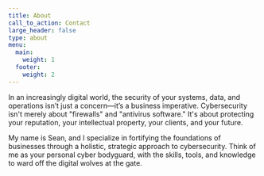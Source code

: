 ```yaml
---
title: About
call_to_action: Contact
large_header: false
type: about
menu:
  main:
    weight: 1
  footer:
    weight: 2
---
```


In an increasingly digital world, the security of your systems, data, and operations isn’t just a concern—it’s a business imperative. Cybersecurity isn't merely about "firewalls" and "antivirus software." It's about protecting your reputation, your intellectual property, your clients, and your future. 

My name is Sean, and I specialize in fortifying the foundations of businesses through a holistic, strategic approach to cybersecurity. Think of me as your personal cyber bodyguard, with the skills, tools, and knowledge to ward off the digital wolves at the gate.
